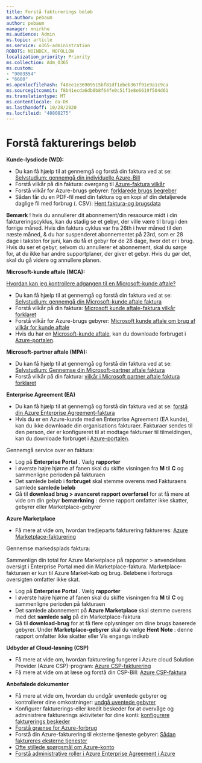 ```yaml
---
title: Forstå fakturerings beløb
ms.author: pebaum
author: pebaum
manager: mnirkhe
ms.audience: Admin
ms.topic: article
ms.service: o365-administration
ROBOTS: NOINDEX, NOFOLLOW
localization_priority: Priority
ms.collection: Adm_O365
ms.custom:
- "9003554"
- "6680"
ms.openlocfilehash: f48ee1e36909515bf81df1ebeb367f91e9a1c9ca
ms.sourcegitcommit: f8b41ecda6db0b8f64fe0c51f1e8e6619f504d61
ms.translationtype: MT
ms.contentlocale: da-DK
ms.lasthandoff: 10/28/2020
ms.locfileid: "48808275"
---
```

# <a name="understand-billing-amount"></a>Forstå fakturerings beløb

**Kunde-lysdiode (WD):**

- Du kan få hjælp til at gennemgå og forstå din faktura ved at se: [Selvstudium: gennemgå din individuelle Azure-Bill](https://docs.microsoft.com/azure/cost-management-billing/understand/review-individual-bill?WT.mc_id=Portal-Microsoft_Azure_Support)
- Forstå vilkår på din faktura: overgang til [Azure-faktura vilkår](https://docs.microsoft.com/azure/cost-management-billing/understand/understand-invoice?WT.mc_id=Portal-Microsoft_Azure_Support)
- Forstå vilkår for Azure-brugs gebyrer: [forklarede brugs begreber](https://docs.microsoft.com/azure/cost-management-billing/understand/understand-usage?WT.mc_id=Portal-Microsoft_Azure_Support)
- Sådan får du en PDF-fil med din faktura og en kopi af din detaljerede daglige fil med forbrug (. CSV): [Hent faktura-og brugsdata](https://docs.microsoft.com/azure/billing/billing-download-azure-invoice-daily-usage-date?WT.mc_id=Portal-Microsoft_Azure_Support)

**Bemærk** ! hvis du annullerer dit abonnement/din ressource midt i din faktureringscyklus, kan du stadig se et gebyr, der ville være til brug i den forrige måned. Hvis din faktura cyklus var fra 26th i hver måned til den næste måned, & du har suspenderet abonnementet på 23rd, som er 28 dage i taksten for juni, kan du få et gebyr for de 28 dage, hvor det er i brug. Hvis du ser et gebyr, selvom du annullerer et abonnement, skal du sørge for, at du ikke har andre supportplaner, der giver et gebyr. Hvis du gør det, skal du gå videre og annullere planen.

**Microsoft-kunde aftale (MCA):**

[Hvordan kan jeg kontrollere adgangen til en Microsoft-kunde aftale?](https://docs.microsoft.com/azure/cost-management-billing/manage/download-azure-invoice-daily-usage-date?WT.mc_id=Portal-Microsoft_Azure_Support#check-access-to-a-microsoft-customer-agreement)

- Du kan få hjælp til at gennemgå og forstå din faktura ved at se: [Selvstudium: gennemgå din Microsoft-kunde aftale faktura](https://docs.microsoft.com/azure/cost-management-billing/understand/review-customer-agreement-bill?WT.mc_id=Portal-Microsoft_Azure_Support)
- Forstå vilkår på din faktura: [Microsoft kunde aftale-faktura vilkår forklaret](https://docs.microsoft.com/azure/cost-management-billing/understand/mca-understand-your-invoice?WT.mc_id=Portal-Microsoft_Azure_Support)
- Forstå vilkår for Azure-brugs gebyrer: [Microsoft kunde aftale om brug af vilkår for kunde aftale](https://docs.microsoft.com/azure/cost-management-billing/understand/mca-understand-your-usage?WT.mc_id=Portal-Microsoft_Azure_Support)
- Hvis du har en [Microsoft-kunde aftale](https://docs.microsoft.com/azure/cost-management-billing/manage/download-azure-invoice-daily-usage-date?WT.mc_id=Portal-Microsoft_Azure_Support#check-access-to-a-microsoft-customer-agreement), kan du downloade forbruget i [Azure-portalen](https://portal.azure.com/).

**Microsoft-partner aftale (MPA):**

- Du kan få hjælp til at gennemgå og forstå din faktura ved at se: [Selvstudium: Gennemse din Microsoft-partner aftale faktura](https://docs.microsoft.com/azure/cost-management-billing/understand/review-partner-agreement-bill?WT.mc_id=Portal-Microsoft_Azure_Support)
- Forstå vilkår på din faktura: [vilkår i Microsoft partner aftale faktura forklaret](https://docs.microsoft.com/azure/cost-management-billing/understand/mpa-invoice-terms?WT.mc_id=Portal-Microsoft_Azure_Support)

**Enterprise Agreement (EA)**

- Du kan få hjælp til at gennemgå og forstå din faktura ved at se: [forstå din Azure Enterprise Agreement-faktura](https://docs.microsoft.com/azure/cost-management-billing/understand/review-enterprise-agreement-bill?WT.mc_id=Portal-Microsoft_Azure_Support)
- Hvis du er en Azure-kunde med en Enterprise Agreement (EA kunde), kan du ikke downloade din organisations fakturaer. Fakturaer sendes til den person, der er konfigureret til at modtage fakturaer til tilmeldingen, kan du downloade forbruget i [Azure-portalen](https://portal.azure.com/).

Gennemgå service over en faktura:

- Log på **Enterprise Portal** . Vælg **rapporter**
- I øverste højre hjørne af fanen skal du skifte visningen fra **M** til **C** og sammenligne perioden på fakturaen
- Det samlede beløb i **forbruget** skal stemme overens med Fakturaens samlede **samlede beløb**
- Gå til **download brug > avanceret rapport overførsel** for at få mere at vide om din gebyr **bemærkning** : denne rapport omfatter ikke skatter, gebyrer eller Marketplace-gebyrer

**Azure Marketplace**

- Få mere at vide om, hvordan tredjeparts fakturering faktureres: [Azure Marketplace-fakturering](https://docs.microsoft.com/azure/billing/billing-understand-your-azure-marketplace-charges?WT.mc_id=Portal-Microsoft_Azure_Support)

Gennemse markedsplads faktura:

Sammenlign din total for Azure Marketplace på rapporter > anvendelses oversigt i Enterprise Portal med din Marketplace-faktura. Marketplace-fakturaen er kun til Azure Market-køb og brug. Beløbene i forbrugs oversigten omfatter ikke skat.

- Log på **Enterprise Portal** . Vælg **rapporter**
- I øverste højre hjørne af fanen skal du skifte visningen fra **M** til **C** og sammenligne perioden på fakturaen
- Det samlede abonnement på **Azure Marketplace** skal stemme overens med det **samlede salg** på din Marketplace-faktura
- Gå til **download-brug** for at få flere oplysninger om dine brugs baserede gebyrer. Under **Marketplace-gebyrer** skal du vælge **Hent** **Note** : denne rapport omfatter ikke skatter eller Vis engangs indkøb

**Udbyder af Cloud-løsning (CSP)**

- Få mere at vide om, hvordan fakturering fungerer i Azure cloud Solution Provider (Azure CSP)-program: [Azure CSP-fakturering](https://docs.microsoft.com/azure/cloud-solution-provider/billing/azure-csp-billing-overview?WT.mc_id=Portal-Microsoft_Azure_Support)
- Få mere at vide om at læse og forstå din CSP-Bill: [Azure CSP-faktura](https://docs.microsoft.com/azure/cloud-solution-provider/billing/azure-csp-invoice?WT.mc_id=Portal-Microsoft_Azure_Support)

**Anbefalede dokumenter**

- Få mere at vide om, hvordan du undgår uventede gebyrer og kontrollerer dine omkostninger: [undgå uventede gebyrer](https://docs.microsoft.com/azure/cost-management-billing/manage/getting-started?WT.mc_id=Portal-Microsoft_Azure_Support)
- Konfigurer fakturerings-eller kredit beskeder for at overvåge og administrere fakturerings aktiviteter for dine konti: [konfigurere fakturerings beskeder](https://docs.microsoft.com/azure/cost-management-billing/costs/cost-mgt-alerts-monitor-usage-spending?WT.mc_id=Portal-Microsoft_Azure_Support)
- [Forstå grænse for Azure-forbrug](https://docs.microsoft.com/azure/cost-management-billing/manage/spending-limit?WT.mc_id=Portal-Microsoft_Azure_Support)
- Forstå din Azure-fakturering til eksterne tjeneste gebyrer: [Sådan faktureres eksterne tjenester](https://docs.microsoft.com/azure/cost-management-billing/understand/understand-azure-marketplace-charges?WT.mc_id=Portal-Microsoft_Azure_Support)
- [Ofte stillede spørgsmål om Azure-konto](https://azure.microsoft.com/free/free-account-faq/)
- [Forstå administrative roller i Azure Enterprise Agreement i Azure](https://docs.microsoft.com/azure/cost-management-billing/manage/understand-ea-roles?WT.mc_id=Portal-Microsoft_Azure_Support)